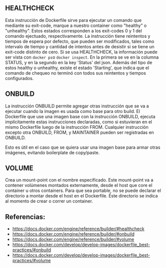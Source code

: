 ## HEALTHCHECK

Esta instrucción de Dockerfile sirve para ejecutar un comando que mediante su exit-code, marque a nuestro container
como "healthy" o "unhealthy". Estos estados corresponden a los exit-codes 0 y 1 del comando ejectuado, respectivamente.
La instrucción tiene reintentos y tiempos de espera por defecto, que pueden ser modificados, tales
como intervalo de tiempo y cantidad de intentos antes de desistir si se tiene un exit-code distinto de cero.
Si se usa HEALTHCHECK, la información puede ser vista con ```docker ps```o ```docker inspect```.
En la primera se ve en la columna STATUS, y en la segundo en la key 'Status' del json.
Además del tipo de estos healthy o unhealthy, existe el estado 'Starting', que indica que el comando de chequeo no terminó con
todos sus reintentos y tiempos configurados.


## ONBUILD

La instrucción ONBUILD permite agregar otras instrucción que se va a ejecutar cuando la imagen es usada como base para otro build.
El Dockerfile que use una imagen base con la instrucción ONBUILD, ejecuta implícitamente estas instrucciones declaradas, como si estuvieran
en el mismo Dockerfile luego de la instrucción FROM.
Cualquier instrucción excepto otra ONBUILD, FROM, y MAINTAINER pueden ser registradas en ONBUILD.

Esto es útil en el caso que se quiera usar una imagen base para armar otras imágenes, evitando boilerplate de copy/paste.

## VOLUME

Crea un mount-point con el nombre especificado. Este mount-point va a contener volúmenes montados externamente, desde el host que core el container
u otros containers. Para que sea portable, no se puede declarar el directorio a montar desde el host en el Dockerfile. Éste directorio se indica al
momento de crear o correr un container.


## Referencias:

- https://docs.docker.com/engine/reference/builder/#healthcheck
- https://docs.docker.com/engine/reference/builder/#onbuild
- https://docs.docker.com/engine/reference/builder/#volume
- https://docs.docker.com/develop/develop-images/dockerfile_best-practices/#onbuild
- https://docs.docker.com/develop/develop-images/dockerfile_best-practices/#volume
